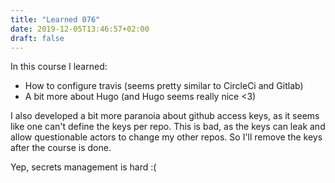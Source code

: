 ```yaml
---
title: "Learned 076"
date: 2019-12-05T13:46:57+02:00
draft: false
---
```

In this course I learned:
* How to configure travis (seems pretty similar to CircleCi and Gitlab)
* A bit more about Hugo (and Hugo seems really nice <3)

I also developed a bit more paranoia about github access keys, as it
seems like one can't define the keys per repo. This is bad, as the
keys can leak and allow questionable actors to change my other
repos. So I'll remove the keys after the course is done.

Yep, secrets management is hard :(
